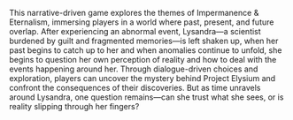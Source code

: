 This narrative-driven game explores the themes of Impermanence & Eternalism, immersing players in a world where past, present, and future overlap. After experiencing an abnormal event, Lysandra—a scientist burdened by guilt and fragmented memories—is left shaken up, when her past begins to catch up to her and when anomalies continue to unfold, she begins to question her own perception of reality and how to deal with the events happening around her. Through dialogue-driven choices and exploration, players can uncover the mystery behind Project Elysium and confront the consequences of their discoveries. But as time unravels around Lysandra, one question remains—can she trust what she sees, or is reality slipping through her fingers?
